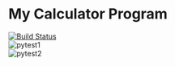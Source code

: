 # My Calculator Program
[![Build Status](https://app.travis-ci.com/tlr24/calc_project.svg?branch=main)](https://app.travis-ci.com/tlr24/calc_project)  
![pytest1](https://user-images.githubusercontent.com/70588311/143786058-0cff3752-81bb-4bdc-b762-ac4cdfdc2965.jpg)  
![pytest2](https://user-images.githubusercontent.com/70588311/143786059-e15089f7-d83d-4e38-8bb3-f3282d5444a8.jpg)  

